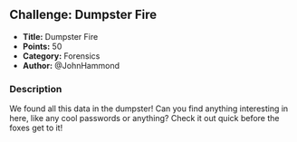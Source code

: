 ## Challenge: Dumpster Fire

- **Title:** Dumpster Fire
- **Points:** 50
- **Category:** Forensics
- **Author:** @JohnHammond

### Description

We found all this data in the dumpster! Can you find anything interesting in here, like any cool passwords or anything? Check it out quick before the foxes get to it! 